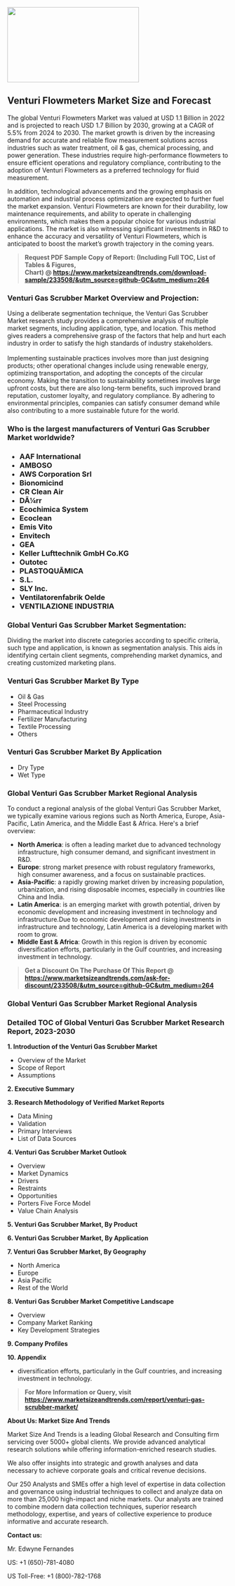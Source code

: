 <p><img class="alignnone size-medium wp-image-20088" src="https://ffe5etoiles.com/wp-content/uploads/2024/12/MST1-300x171.png" alt="" width="300" height="171" /></p><h2>Venturi Flowmeters Market Size and Forecast</h2><p>The global Venturi Flowmeters Market was valued at USD 1.1 Billion in 2022 and is projected to reach USD 1.7 Billion by 2030, growing at a CAGR of 5.5% from 2024 to 2030. The market growth is driven by the increasing demand for accurate and reliable flow measurement solutions across industries such as water treatment, oil & gas, chemical processing, and power generation. These industries require high-performance flowmeters to ensure efficient operations and regulatory compliance, contributing to the adoption of Venturi Flowmeters as a preferred technology for fluid measurement.</p><p>In addition, technological advancements and the growing emphasis on automation and industrial process optimization are expected to further fuel the market expansion. Venturi Flowmeters are known for their durability, low maintenance requirements, and ability to operate in challenging environments, which makes them a popular choice for various industrial applications. The market is also witnessing significant investments in R&D to enhance the accuracy and versatility of Venturi Flowmeters, which is anticipated to boost the market’s growth trajectory in the coming years.</p></p><blockquote id="" class=""><strong>Request PDF Sample Copy of Report: (Including Full TOC, List of Tables &amp; Figures, Chart)&nbsp;@&nbsp;<strong><a href="https://www.marketsizeandtrends.com/download-sample/233508/&utm_source=github-GC&utm_medium=264" target="_blank">https://www.marketsizeandtrends.com/download-sample/233508/&utm_source=github-GC&utm_medium=264</a></strong></strong></blockquote><h3 id="" class="">Venturi Gas Scrubber Market&nbsp;Overview and Projection:</h3><p id="" class="">Using a deliberate segmentation technique, the Venturi Gas Scrubber Market research study provides a comprehensive analysis of multiple market segments, including application, type, and location. This method gives readers a comprehensive grasp of the factors that help and hurt each industry in order to satisfy the high standards of industry stakeholders. <br /> <br />Implementing sustainable practices involves more than just designing products; other operational changes include using renewable energy, optimizing transportation, and adopting the concepts of the circular economy. Making the transition to sustainability sometimes involves large upfront costs, but there are also long-term benefits, such improved brand reputation, customer loyalty, and regulatory compliance. By adhering to environmental principles, companies can satisfy consumer demand while also contributing to a more sustainable future for the world.</p><h3 id="" class="">Who is the largest manufacturers of&nbsp;Venturi Gas Scrubber Market worldwide?</h3><h3 class=""><p><ul><li>AAF International </li><li> AMBOSO </li><li> AWS Corporation Srl </li><li> Bionomicind </li><li> CR Clean Air </li><li> DÃ¼rr </li><li> Ecochimica System </li><li> Ecoclean </li><li> Emis Vito </li><li> Envitech </li><li> GEA </li><li> Keller Lufttechnik GmbH Co.KG </li><li> Outotec </li><li> PLASTOQUÃMICA </li><li> S.L. </li><li> SLY Inc. </li><li> Ventilatorenfabrik Oelde </li><li> VENTILAZIONE INDUSTRIA</li></ul></p></h3><h3 id="" class="">Global&nbsp;Venturi Gas Scrubber Market Segmentation:</h3><p id="" class="">Dividing the market into discrete categories according to specific criteria, such type and application, is known as segmentation analysis. This aids in identifying certain client segments, comprehending market dynamics, and creating customized marketing plans.</p><h3 id="" class="">Venturi Gas Scrubber Market&nbsp;By Type</h3><p><p><ul><li>Oil & Gas</li><li> Steel Processing</li><li> Pharmaceutical Industry</li><li> Fertilizer Manufacturing</li><li> Textile Processing</li><li> Others</p></li></ul></p></p><h3 id="" class="">Venturi Gas Scrubber Market&nbsp;By Application</h3><p class=""><p><ul><li>Dry Type</li><li> Wet Type</li></ul></p></p><h3 id="" class="">Global Venturi Gas Scrubber Market Regional Analysis</h3><p id="" class="">To conduct a regional analysis of the global Venturi Gas Scrubber Market, we typically examine various regions such as North America, Europe, Asia-Pacific, Latin America, and the Middle East &amp; Africa. Here's a brief overview:</p><ul><li><strong>North America</strong>: is often a leading market due to advanced technology infrastructure, high consumer demand, and significant investment in R&amp;D.</li><li><strong>Europe</strong>: strong market presence with robust regulatory frameworks, high consumer awareness, and a focus on sustainable practices.</li><li><strong>Asia-Pacific</strong>: a rapidly growing market driven by increasing population, urbanization, and rising disposable incomes, especially in countries like China and India.</li><li><strong>Latin America</strong>: is an emerging market with growth potential, driven by economic development and increasing investment in technology and infrastructure.Due to economic development and rising investments in infrastructure and technology, Latin America is a developing market with room to grow.</li><li><strong>Middle East &amp; Africa</strong>: Growth in this region is driven by economic diversification efforts, particularly in the Gulf countries, and increasing investment in technology.</li></ul><blockquote id="" class=""><strong>Get a Discount On The Purchase Of This Report @ <strong><a href="https://www.marketsizeandtrends.com/ask-for-discount/233508/&utm_source=github-GC&utm_medium=264" target="_blank">https://www.marketsizeandtrends.com/ask-for-discount/233508/&utm_source=github-GC&utm_medium=264</a></strong></strong></blockquote><h3 id="" class="">Global Venturi Gas Scrubber Market Regional Analysis</h3><h3 id="" class="">Detailed TOC of Global Venturi Gas Scrubber Market Research Report, 2023-2030</h3><p id="" class=""><strong>1. Introduction of the Venturi Gas Scrubber Market</strong></p><ul><li>Overview of the Market</li><li>Scope of Report</li><li>Assumptions</li></ul><p id="" class=""><strong>2. Executive Summary</strong></p><p id="" class=""><strong>3. Research Methodology of Verified Market Reports</strong></p><ul><li>Data Mining</li><li>Validation</li><li>Primary Interviews</li><li>List of Data Sources</li></ul><p id="" class=""><strong>4. Venturi Gas Scrubber Market Outlook</strong></p><ul><li>Overview</li><li>Market Dynamics</li><li>Drivers</li><li>Restraints</li><li>Opportunities</li><li>Porters Five Force Model</li><li>Value Chain Analysis</li></ul><p id="" class=""><strong>5. Venturi Gas Scrubber Market, By Product</strong></p><p id="" class=""><strong>6. Venturi Gas Scrubber Market, By Application</strong></p><p id="" class=""><strong>7. Venturi Gas Scrubber Market, By Geography</strong></p><ul><li>North America</li><li>Europe</li><li>Asia Pacific</li><li>Rest of the World</li></ul><p id="" class=""><strong>8. Venturi Gas Scrubber Market Competitive Landscape</strong></p><ul><li>Overview</li><li>Company Market Ranking</li><li>Key Development Strategies</li></ul><p id="" class=""><strong>9. Company Profiles</strong></p><p id="" class=""><strong>10. Appendix</strong></p><ul><li>diversification efforts, particularly in the Gulf countries, and increasing investment in technology.</li></ul><blockquote id="" class=""><strong>For More Information or Query, visit <strong><strong><a href="https://www.marketsizeandtrends.com/report/venturi-gas-scrubber-market/" target="_blank">https://www.marketsizeandtrends.com/report/venturi-gas-scrubber-market/</a></strong></strong></strong></blockquote><p id="" class=""><strong>About Us: Market Size And Trends</strong></p><p id="" class="">Market Size And Trends is a leading Global Research and Consulting firm servicing over 5000+ global clients. We provide advanced analytical research solutions while offering information-enriched research studies.</p><p id="" class="">We also offer insights into strategic and growth analyses and data necessary to achieve corporate goals and critical revenue decisions.</p><p id="" class="">Our 250 Analysts and SMEs offer a high level of expertise in data collection and governance using industrial techniques to collect and analyze data on more than 25,000 high-impact and niche markets. Our analysts are trained to combine modern data collection techniques, superior research methodology, expertise, and years of collective experience to produce informative and accurate research.</p><p id="" class=""><strong>Contact us:</strong></p><p id="" class="">Mr. Edwyne Fernandes</p><p id="" class="">US: +1 (650)-781-4080</p><p id="" class="">US Toll-Free: +1 (800)-782-1768</p>
